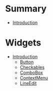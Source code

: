 <!--
SPDX-FileCopyrightText: 2022 Florian Blasius <co_sl@tutanota.com>
SPDX-License-Identifier: MIT
-->

# Summary

- [Introduction](./introduction.md)

# Widgets

- [Introduction](widgets/widgets.md)
    - [Button](widgets/button.md)
    - [Checkables](widgets/checkables.md)
    - [ComboBox](widgets/combobox.md)
    - [ContextMenu](widgets/context-menu.md)
    - [LineEdit](widgets/line-edit.md)

<!-- # Blub

- [Keyboard](./keyboard.md)
- [Layouts](./layouts.md)
- [Structs](./structs.md)
- [Styling](./styling.md)
- [Widgets](./widgets.md) -->